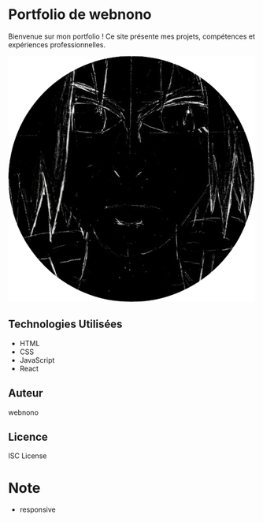 # Portfolio de webnono

Bienvenue sur mon portfolio ! Ce site présente mes projets, compétences et expériences professionnelles.

![Logo de votre portfolio](public/assets/pp.png)

## Technologies Utilisées

- HTML
- CSS
- JavaScript
- React

## Auteur

webnono

## Licence

ISC License


# Note

- responsive
